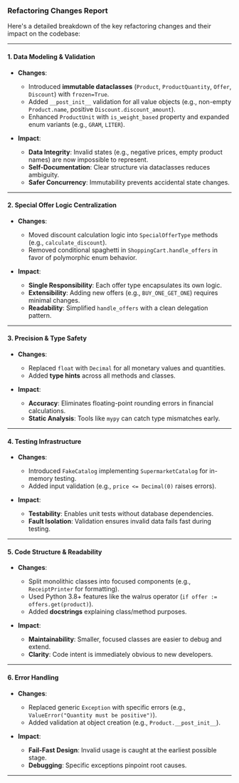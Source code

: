 ### Refactoring Changes Report

Here's a detailed breakdown of the key refactoring changes and their impact on the codebase:

---

#### **1. Data Modeling & Validation**

- **Changes**:
    - Introduced **immutable dataclasses** (`Product`, `ProductQuantity`, `Offer`, `Discount`) with `frozen=True`.
    - Added `__post_init__` validation for all value objects (e.g., non-empty `Product.name`, positive
      `Discount.discount_amount`).
    - Enhanced `ProductUnit` with `is_weight_based` property and expanded enum variants (e.g., `GRAM`, `LITER`).

- **Impact**:
    - **Data Integrity**: Invalid states (e.g., negative prices, empty product names) are now impossible to represent.
    - **Self-Documentation**: Clear structure via dataclasses reduces ambiguity.
    - **Safer Concurrency**: Immutability prevents accidental state changes.

---

#### **2. Special Offer Logic Centralization**

- **Changes**:
    - Moved discount calculation logic into `SpecialOfferType` methods (e.g., `calculate_discount`).
    - Removed conditional spaghetti in `ShoppingCart.handle_offers` in favor of polymorphic enum behavior.

- **Impact**:
    - **Single Responsibility**: Each offer type encapsulates its own logic.
    - **Extensibility**: Adding new offers (e.g., `BUY_ONE_GET_ONE`) requires minimal changes.
    - **Readability**: Simplified `handle_offers` with a clean delegation pattern.

---

#### **3. Precision & Type Safety**

- **Changes**:
    - Replaced `float` with `Decimal` for all monetary values and quantities.
    - Added **type hints** across all methods and classes.

- **Impact**:
    - **Accuracy**: Eliminates floating-point rounding errors in financial calculations.
    - **Static Analysis**: Tools like `mypy` can catch type mismatches early.

---

#### **4. Testing Infrastructure**

- **Changes**:
    - Introduced `FakeCatalog` implementing `SupermarketCatalog` for in-memory testing.
    - Added input validation (e.g., `price <= Decimal(0)` raises errors).

- **Impact**:
    - **Testability**: Enables unit tests without database dependencies.
    - **Fault Isolation**: Validation ensures invalid data fails fast during testing.

---

#### **5. Code Structure & Readability**

- **Changes**:
    - Split monolithic classes into focused components (e.g., `ReceiptPrinter` for formatting).
    - Used Python 3.8+ features like the walrus operator (`if offer := offers.get(product)`).
    - Added **docstrings** explaining class/method purposes.

- **Impact**:
    - **Maintainability**: Smaller, focused classes are easier to debug and extend.
    - **Clarity**: Code intent is immediately obvious to new developers.

---

#### **6. Error Handling**

- **Changes**:
    - Replaced generic `Exception` with specific errors (e.g., `ValueError("Quantity must be positive")`).
    - Added validation at object creation (e.g., `Product.__post_init__`).

- **Impact**:
    - **Fail-Fast Design**: Invalid usage is caught at the earliest possible stage.
    - **Debugging**: Specific exceptions pinpoint root causes.

---
